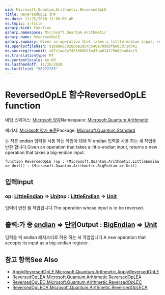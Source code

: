 ```yaml
---
uid: Microsoft.Quantum.Arithmetic.ReversedOpLE
title: ReversedOpLE 함수
ms.date: 11/25/2020 12:00:00 AM
ms.topic: article
qsharp.kind: function
qsharp.namespace: Microsoft.Quantum.Arithmetic
qsharp.name: ReversedOpLE
qsharp.summary: Given an operation that takes a little-endian input, returns a new operation that takes a big-endian input.
ms.openlocfilehash: 91b98663028b8a1d54c546e70d8bfe603d71d041
ms.sourcegitcommit: a87c1aa8e7453360025e47ba614f25b02ea84ec3
ms.translationtype: MT
ms.contentlocale: ko-KR
ms.lasthandoff: 11/26/2020
ms.locfileid: "96222255"
---
```

# <a name="reversedople-function"></a><span data-ttu-id="15bcd-102">ReversedOpLE 함수</span><span class="sxs-lookup"><span data-stu-id="15bcd-102">ReversedOpLE function</span></span>

<span data-ttu-id="15bcd-103">네임 스페이스: [Microsoft 양자](xref:Microsoft.Quantum.Arithmetic)</span><span class="sxs-lookup"><span data-stu-id="15bcd-103">Namespace: [Microsoft.Quantum.Arithmetic](xref:Microsoft.Quantum.Arithmetic)</span></span>

<span data-ttu-id="15bcd-104">패키지: [Microsoft 양자 표준](https://nuget.org/packages/Microsoft.Quantum.Standard)</span><span class="sxs-lookup"><span data-stu-id="15bcd-104">Package: [Microsoft.Quantum.Standard](https://nuget.org/packages/Microsoft.Quantum.Standard)</span></span>


<span data-ttu-id="15bcd-105">는 작은 endian 입력을 사용 하는 작업에 대해 빅 endian 입력을 사용 하는 새 작업을 반환 합니다.</span><span class="sxs-lookup"><span data-stu-id="15bcd-105">Given an operation that takes a little-endian input, returns a new operation that takes a big-endian input.</span></span>

```qsharp
function ReversedOpLE (op : (Microsoft.Quantum.Arithmetic.LittleEndian => Unit)) : (Microsoft.Quantum.Arithmetic.BigEndian => Unit)
```


## <a name="input"></a><span data-ttu-id="15bcd-106">입력</span><span class="sxs-lookup"><span data-stu-id="15bcd-106">Input</span></span>

### <a name="op--littleendian--unit"></a><span data-ttu-id="15bcd-107">op: [LittleEndian](xref:Microsoft.Quantum.Arithmetic.LittleEndian) => [Unit](xref:microsoft.quantum.lang-ref.unit)</span><span class="sxs-lookup"><span data-stu-id="15bcd-107">op : [LittleEndian](xref:Microsoft.Quantum.Arithmetic.LittleEndian) => [Unit](xref:microsoft.quantum.lang-ref.unit)</span></span> 

<span data-ttu-id="15bcd-108">입력이 반전 될 작업입니다.</span><span class="sxs-lookup"><span data-stu-id="15bcd-108">The operation whose input is to be reversed.</span></span>



## <a name="output--bigendian--unit"></a><span data-ttu-id="15bcd-109">출력:가 중 [endian](xref:Microsoft.Quantum.Arithmetic.BigEndian) => [단위](xref:microsoft.quantum.lang-ref.unit)</span><span class="sxs-lookup"><span data-stu-id="15bcd-109">Output : [BigEndian](xref:Microsoft.Quantum.Arithmetic.BigEndian) => [Unit](xref:microsoft.quantum.lang-ref.unit)</span></span> 

<span data-ttu-id="15bcd-110">입력을 빅 endian 레지스터로 허용 하는 새 작업입니다.</span><span class="sxs-lookup"><span data-stu-id="15bcd-110">A new operation that accepts its input as a big-endian register.</span></span>

## <a name="see-also"></a><span data-ttu-id="15bcd-111">참고 항목</span><span class="sxs-lookup"><span data-stu-id="15bcd-111">See Also</span></span>

- [<span data-ttu-id="15bcd-112">ApplyReversedOpLE.</span><span class="sxs-lookup"><span data-stu-id="15bcd-112">Microsoft.Quantum.Arithmetic.ApplyReversedOpLE</span></span>](xref:Microsoft.Quantum.Arithmetic.ApplyReversedOpLE)
- [<span data-ttu-id="15bcd-113">ReversedOpLEA.</span><span class="sxs-lookup"><span data-stu-id="15bcd-113">Microsoft.Quantum.Arithmetic.ReversedOpLEA</span></span>](xref:Microsoft.Quantum.Arithmetic.ReversedOpLEA)
- [<span data-ttu-id="15bcd-114">ReversedOpLEC.</span><span class="sxs-lookup"><span data-stu-id="15bcd-114">Microsoft.Quantum.Arithmetic.ReversedOpLEC</span></span>](xref:Microsoft.Quantum.Arithmetic.ReversedOpLEC)
- [<span data-ttu-id="15bcd-115">ReversedOpLECA.</span><span class="sxs-lookup"><span data-stu-id="15bcd-115">Microsoft.Quantum.Arithmetic.ReversedOpLECA</span></span>](xref:Microsoft.Quantum.Arithmetic.ReversedOpLECA)